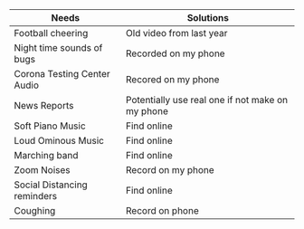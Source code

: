 | Needs   | Solutions  | 
|---|---|
| Football cheering   |  Old video from last year |  
|  Night time sounds of bugs | Recorded on my phone  |   
| Corona Testing Center Audio  | Recored on my phone   | 
| News Reports|Potentially use real one if not make on my phone |
|Soft Piano Music |Find online|
|Loud Ominous Music|Find online|
|Marching band |Find online|
|Zoom Noises|Record on my phone|
|Social Distancing reminders|Find online|
|Coughing|Record on phone|
